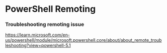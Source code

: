 # PowerShell Remoting

### Troubleshooting remoting issue
https://learn.microsoft.com/en-us/powershell/module/microsoft.powershell.core/about/about_remote_troubleshooting?view=powershell-5.1
